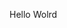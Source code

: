 Hello Wolrd






































































































































































































































































































































































































































































































































































































































































































































































































































































































































































































































































































































































































































































































































































































































































































































































































































































































































































































































































































































































































































































































































































































































































































































































































































































































































































































































































































































































































































































































































































































































































































































































